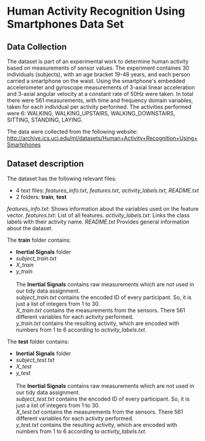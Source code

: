 # Human Activity Recognition Using Smartphones Data Set

## Data Collection
The dataset is part of an experimental work to determine human activity based on measurements of sensor values.
The experiment containes 30 individuals (subjects), with an age bracket 19-48 years, and each person carried a smartphone on the waist. Using the smartphone's embedded accelerometer and gyroscope measurements of 3-axial linear acceleration and 3-axial angular velocity at a constant rate of 50Hz were taken. In total there were 561 measurements, with time and frequency domain variables, taken for each individual per activity performed. 
The activities performed were 6: WALKING, WALKING_UPSTAIRS, WALKING_DOWNSTAIRS, SITTING, STANDING, LAYING.

The data were collected from the following website:
http://archive.ics.uci.edu/ml/datasets/Human+Activity+Recognition+Using+Smartphones

## Dataset description
The dataset has the following relevant files:
- 4 text files: *features_info.txt*, *features.txt*, *activity_labels.txt*, *README.txt*
- 2 folders: **train**, **test**

*features_info.txt*: Shows information about the variables used on the feature vector.
*features.txt*: List of all features.
*activity_labels.txt*: Links the class labels with their activity name.
*README.txt* Provides general information about the dataset.


The **train** folder contains:
- **Inertial Signals** folder
- *subject_train.txt*
- *X_train*
- *y_train*  <br />  
The **Inertial Signals** contains raw measurements which are not used in our tidy data assignment.  
*subject_train.txt* contains the encoded ID of every participant. So, it is just a list of integers from 1 to 30.   
*X_train.txt* contains the measurements from the sensors. There 561 different variables for each activity performed.  
*y_train.txt* contains the resulting activity, which are encoded with numbers from 1 to 6 according to *activity_labels.txt*.

The **test** folder contains:
- **Inertial Signals** folder
- *subject_test.txt*
- *X_test*
- *y_test*  <br />  
The **Inertial Signals** contains raw measurements which are not used in our tidy data assignment.  
*subject_test.txt* contains the encoded ID of every participant. So, it is just a list of integers from 1 to 30.   
*X_test.txt* contains the measurements from the sensors. There 561 different variables for each activity performed.  
*y_test.txt* contains the resulting activity, which are encoded with numbers from 1 to 6 according to *activity_labels.txt*.
